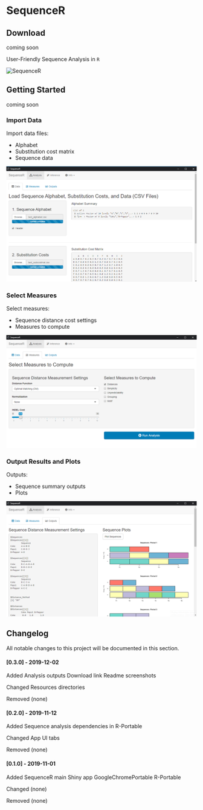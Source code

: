**SequenceR**  
==============

## Download

coming soon


User-Friendly Sequence Analysis in `R`

![SequenceR](/_img/tutorial_screenvid_analysis_v1.gif "SequenceR")



## Getting Started

coming soon

### Import Data

Import data files:
- Alphabet
- Substitution cost matrix
- Sequence data

[![](/_img/readme_analysis_data_import.png "Import data files")](#)

### Select Measures

Select measures: 
- Sequence distance cost settings
- Measures to compute

[![](/_img/readme_analysis_measures.png "Measures")](#)

### Output Results and Plots

Outputs: 
- Sequence summary outputs
- Plots

[![](/_img/readme_analysis_outputs.png "Outputs")](#)



## Changelog

All notable changes to this project will be documented in this section.

#### [0.3.0] - 2019-12-02
Added
Analysis outputs
Download link
Readme screenshots

Changed
Resources directories

Removed
(none)


#### [0.2.0] - 2019-11-12
Added
Sequence analysis dependencies in R-Portable

Changed
App UI tabs

Removed
(none)


#### [0.1.0] - 2019-11-01

Added
SequenceR main Shiny app
GoogleChromePortable
R-Portable

Changed
(none)

Removed
(none)

